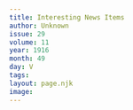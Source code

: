 ```yaml
---
title: Interesting News Items
author: Unknown
issue: 29
volume: 11
year: 1916
month: 49
day: V
tags:
layout: page.njk
image:
---
```



